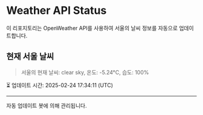 
# Weather API Status

이 리포지토리는 OpenWeather API를 사용하여 서울의 날씨 정보를 자동으로 업데이트합니다.

## 현재 서울 날씨
> 서울의 현재 날씨: clear sky, 온도: -5.24°C, 습도: 100%

⏳ 업데이트 시간: 2025-02-24 17:34:11 (UTC)

---
자동 업데이트 봇에 의해 관리됩니다.
